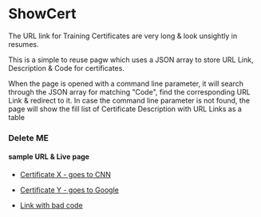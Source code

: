 # ShowCert
The URL link for Training Certificates are very long & look unsightly in resumes.

This is a simple to reuse pagw which uses a JSON array to store URL Link, Description & Code for certificates.

When the page is opened with a command line parameter, it will search through the JSON array for matching "Code", find the corresponding URL Link & redirect to it.
In case the command line parameter is not found, the page will show the fill list of Certificate Description with URL Links as a table 


### Delete ME
#### sample URL & Live page
- [Certificate X - goes to CNN](https://arun-ks.github.io/ShowCert/?certName=Cnn)

- [Certificate Y - goes to Google](https://arun-ks.github.io/ShowCert/?certName=Google)

- [Link with bad code](https://arun-ks.github.io/ShowCert/?certName=404Code)

